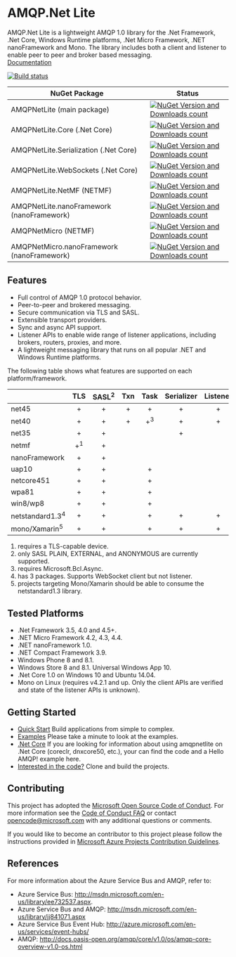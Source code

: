 # AMQP.Net Lite

AMQP.Net Lite is a lightweight AMQP 1.0 library for the .Net Framework, .Net Core, Windows Runtime platforms, .Net Micro Framework, .NET nanoFramework and Mono. The library includes both a client and listener to enable peer to peer and broker based messaging.  
[Documentation](http://azure.github.io/amqpnetlite/)

[![Build status](https://ci.appveyor.com/api/projects/status/dph11pp7doubyw7t/branch/master?svg=true)](https://ci.appveyor.com/project/xinchen10/amqpnetlite/branch/master)

|NuGet Package|Status|
|------|-------------|
|AMQPNetLite (main package)|[![NuGet Version and Downloads count](https://buildstats.info/nuget/AMQPNetLite)](https://www.nuget.org/packages/AMQPNetLite/)|
|AMQPNetLite.Core (.Net Core)|[![NuGet Version and Downloads count](https://buildstats.info/nuget/AMQPNetLite.Core?includePreReleases=true)](https://www.nuget.org/packages/AMQPNetLite.Core/)|
|AMQPNetLite.Serialization (.Net Core)|[![NuGet Version and Downloads count](https://buildstats.info/nuget/AMQPNetLite.Serialization?includePreReleases=true)](https://www.nuget.org/packages/AMQPNetLite.Serialization/)|
|AMQPNetLite.WebSockets (.Net Core)|[![NuGet Version and Downloads count](https://buildstats.info/nuget/AMQPNetLite.WebSockets?includePreReleases=true)](https://www.nuget.org/packages/AMQPNetLite.WebSockets/)|
|AMQPNetLite.NetMF (NETMF)|[![NuGet Version and Downloads count](https://buildstats.info/nuget/AMQPNetLite.NetMF)](https://www.nuget.org/packages/AMQPNetLite.NetMF/)|
|AMQPNetLite.nanoFramework (nanoFramework)|[![NuGet Version and Downloads count](https://buildstats.info/nuget/AMQPNetLite.nanoFramework)](https://www.nuget.org/packages/AMQPNetLite.nanoFramework/)|
|AMQPNetMicro (NETMF)|[![NuGet Version and Downloads count](https://buildstats.info/nuget/AMQPNetMicro)](https://www.nuget.org/packages/AMQPNetMicro/)|
|AMQPNetMicro.nanoFramework (nanoFramework)|[![NuGet Version and Downloads count](https://buildstats.info/nuget/AMQPNetMicro.nanoFramework)](https://www.nuget.org/packages/AMQPNetMicro.nanoFramework/)|

## Features
* Full control of AMQP 1.0 protocol behavior.
* Peer-to-peer and brokered messaging.
* Secure communication via TLS and SASL.
* Extensible transport providers.
* Sync and async API support.
* Listener APIs to enable wide range of listener applications, including brokers, routers, proxies, and more.
* A lightweight messaging library that runs on all popular .NET and Windows Runtime platforms.

The following table shows what features are supported on each platform/framework.

|        | TLS | SASL<sup>2</sup> | Txn | Task | Serializer | Listener | WebSockets | BufferPooling |
|:-------|:---:|:----------------:|:---:|:----:|:----------:|:--------:|:----------:|:-------------:|
|net45   |+|+|+|+|+|+|+|+|
|net40   |+|+|+|+<sup>3</sup>|+|+| |+|
|net35   |+|+| | |+| | | |
|netmf   |+<sup>1</sup>|+| | | | | | |
|nanoFramework|+|+| | | | | | |
|uap10|+|+| |+| | | | |
|netcore451|+|+| |+| | | | |
|wpa81   |+|+| |+| | | | |
|win8/wp8|+|+| |+| | | | |
|netstandard1.3<sup>4</sup>|+|+| |+|+|+|+|+|
|mono/Xamarin<sup>5</sup>|+|+| |+|+|+|+|+|

1. requires a TLS-capable device.
2. only SASL PLAIN, EXTERNAL, and ANONYMOUS are currently supported.
3. requires Microsoft.Bcl.Async.
4. has 3 packages. Supports WebSocket client but not listener.
5. projects targeting Mono/Xamarin should be able to consume the netstandard1.3 library.

## Tested Platforms
* .Net Framework 3.5, 4.0 and 4.5+.
* .NET Micro Framework 4.2, 4.3, 4.4.
* .NET nanoFramework 1.0.
* .NET Compact Framework 3.9.
* Windows Phone 8 and 8.1.
* Windows Store 8 and 8.1. Universal Windows App 10.
* .Net Core 1.0 on Windows 10 and Ubuntu 14.04.
* Mono on Linux (requires v4.2.1 and up. Only the client APIs are verified and state of the listener APIs is unknown).

## Getting Started
* [Quick Start](docs/articles/building_application.md) Build applications from simple to complex.
* [Examples](https://github.com/Azure/amqpnetlite/tree/master/Examples) Please take a minute to look at the examples.
* [.Net Core](https://github.com/Azure/amqpnetlite/tree/master/dotnet) If you are looking for information about using amqpnetlite on .Net Core (coreclr, dnxcore50, etc.), your can find the code and a Hello AMQP! example here.
* [Interested in the code?](docs/articles/working_with_code.md) Clone and build the projects.

## Contributing
This project has adopted the [Microsoft Open Source Code of Conduct](https://opensource.microsoft.com/codeofconduct/). For more information see the [Code of Conduct FAQ](https://opensource.microsoft.com/codeofconduct/faq/) or contact [opencode@microsoft.com](mailto:opencode@microsoft.com) with any additional questions or comments.

If you would like to become an contributor to this project please follow the instructions provided in [Microsoft Azure Projects Contribution Guidelines](http://azure.github.io/guidelines/).

## References
For more information about the Azure Service Bus and AMQP, refer to:
* Azure Service Bus:  http://msdn.microsoft.com/en-us/library/ee732537.aspx. 
* Azure Service Bus and AMQP:  http://msdn.microsoft.com/en-us/library/jj841071.aspx 
* Azure Service Bus Event Hub:  http://azure.microsoft.com/en-us/services/event-hubs/ 
* AMQP:  http://docs.oasis-open.org/amqp/core/v1.0/os/amqp-core-overview-v1.0-os.html

